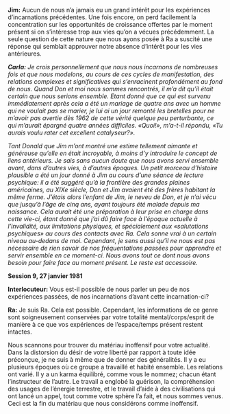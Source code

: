 <p><strong>Jim:</strong> Aucun de nous n’a jamais eu un grand intérêt pour les expériences d’incarnations précédentes. Une fois encore, on perd facilement la concentration sur les opportunités de croissance offertes par le moment présent si on s’intéresse trop aux vies qu’on a vécues précédemment. La seule question de cette nature que nous ayons posée à Ra a suscité une réponse qui semblait approuver notre absence d’intérêt pour les vies antérieures.</p>
<p><em><strong>Carla:</strong> Je crois personnellement que nous nous incarnons de nombreuses fois et que nous modelons, au cours de ces cycles de manifestation, des relations complexes et significatives qui s’enracinent profondément au fond de nous. Quand Don et moi nous sommes rencontrés, il m’a dit qu’il était certain que nous serions ensemble. Etant donné que ce qui est survenu immédiatement après cela a été un mariage de quatre ans avec un homme qui ne voulait pas se marier, je lui ai un jour remonté les bretelles pour ne m’avoir pas avertie dès 1962 de cette vérité quelque peu perturbante, ce qui m’aurait épargné quatre années difficiles. «Quoi!», m’a-t-il répondu, «Tu aurais voulu rater cet excellent catalyseur?».</em></p>
<p><em>Tant Donald que Jim m’ont montré une estime tellement aimante et généreuse qu’elle en était incroyable, à moins d’y introduire le concept de liens antérieurs. Je sais sans aucun doute que nous avons servi ensemble avant, dans d’autres vies, à d’autres époques. Un petit morceau d’histoire plausible a été un jour donné à Jim au cours d’une séance de lecture psychique: il a été suggéré qu’à la frontière des grandes plaines américaines, au XIXe siècle, Don et Jim avaient été des frères habitant la même ferme. J’étais alors l’enfant de Jim, le neveu de Don, et je n’ai vécu que jusqu’à l’âge de cinq ans, ayant toujours été malade depuis ma naissance. Cela aurait été une préparation à leur prise en charge dans cette vie-ci, étant donné que j’ai dû faire face à l’époque actuelle à l’invalidité, aux limitations physiques, et spécialement aux «salutations psychiques» au cours des contacts avec Ra. Cela sonne vrai à un certain niveau au-dedans de moi. Cependant, je sens aussi qu’il ne nous est pas nécessaire de rien savoir de nos fréquentations passées pour apprendre et servir ensemble en ce moment-ci. Nous avons tout ce dont nous avons besoin pour faire face au moment présent. Le reste est accessoire.</em></p>
<p><strong>Session 9, 27 janvier 1981</strong></p>
<p><strong>Interlocuteur:</strong> Vous est-il possible de nous parler un peu de nos expériences passées, de nos incarnations d’avant cette incarnation-ci?</p>
<p><strong>Ra:</strong> Je suis Ra. Cela est possible. Cependant, les informations de ce genre sont soigneusement conservées par votre totalité mental/corps/esprit de manière à ce que vos expériences de l’espace/temps présent restent intactes.</p>
<p>Nous scannons pour trouver du matériau inoffensif pour votre actualité. Dans la distorsion du désir de votre liberté par rapport à toute idée préconçue, je ne suis à même que de donner des généralités. Il y a eu plusieurs époques où ce groupe a travaillé et habité ensemble. Les relations ont varié. Il y a un karma équilibré, comme vous le nommez; chacun étant l’instructeur de l’autre. Le travail a englobé la guérison, la compréhension des usages de l’énergie terrestre, et le travail d’aide à des civilisations qui ont lancé un appel, tout comme votre sphère l’a fait, et nous sommes venus. Ceci est la fin du matériau que nous considérons comme inoffensif.</p>